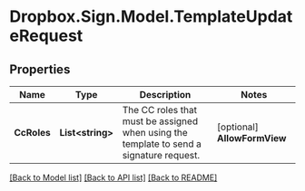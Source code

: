 # Dropbox.Sign.Model.TemplateUpdateRequest

## Properties

Name | Type | Description | Notes
------------ | ------------- | ------------- | -------------
**CcRoles** | **List&lt;string&gt;** |  The CC roles that must be assigned when using the template to send a signature request.  | [optional] **AllowFormView** | **bool** |  The CC roles that must be assigned when using the template to send a signature request. If set to `true` all the form fields on template document must have non-empty names.  | [optional] **Title** | **string** |  The title you want to assign to the SignatureRequest.  | [optional] **Subject** | **string** |  The new default template email subject.  | [optional] **Message** | **string** |  The new default template email message.  | [optional] **FormFields** | [**List&lt;SubUpdateFormField&gt;**](SubUpdateFormField.md) |  A list of document form fields to update. The endpoint will not create or remove any fields. Every field must be identified by `api_id`, and the only supported change is renaming the field.  | [optional] 

[[Back to Model list]](../README.md#documentation-for-models) [[Back to API list]](../README.md#documentation-for-api-endpoints) [[Back to README]](../README.md)

